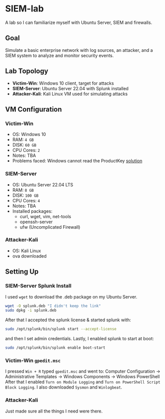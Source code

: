 # SIEM-lab
A lab so I can familiarize myself with Ubuntu Server, SIEM and firewalls.

## Goal

Simulate a basic enterprise network with log sources, an attacker, and a SIEM system to analyze and monitor security events.

## Lab Topology

- **Victim-Win**: Windows 10 client, target for attacks
- **SIEM-Server**: Ubuntu Server 22.04 with Splunk installed
- **Attacker-Kali**: Kali Linux VM used for simulating attacks

## VM Configuration

### Victim-Win
- OS: Windows 10
- RAM: `4 GB`
- DISK: `60 GB`
- CPU Cores: `2`
- Notes: TBA
- Problems faced: Windows cannot read the ProductKey [solution](https://www.reddit.com/r/virtualbox/comments/1c1o605/error_installing_windows_windows_cannot_read_the/)

### SIEM-Server
- OS: Ubuntu Server 22.04 LTS
- RAM: `8 GB`
- DISK: `100 GB`
- CPU Cores: `4`
- Notes: TBA
- Installed packages:
  - curl, wget, vim, net-tools
  - openssh-server
  - ufw (Uncomplicated Firewall)

### Attacker-Kali
- OS: Kali Linux
- ova downloaded

## Setting Up

### SIEM-Server Splunk Install

I used `wget` to download the .deb package on my Ubuntu Server.
```bash
wget -O splunk.deb "I didn't keep the link"
sudo dpkg -i splunk.deb
```
After that I accepted the splunk license & started splunk with:
```bash
sudo /opt/splunk/bin/splunk start --accept-license
```
and then I set admin credentials.
Lastly, I enabled splunk to start at boot:
```bash
sudo /opt/splunk/bin/splunk enable boot-start
```

### Victim-Win `gpedit.msc`

I pressed `Win + R` typed `gpedit.msc` and went to:
Computer Configuration → Administrative Templates → Windows Components → Windows PowerShell
After that I enabled `Turn on Module Logging` and `Turn on PowerShell Script Block Logging`.
I also downloaded `Sysmon` and `Winlogbeat`.

### Attacker-Kali

Just made sure all the things I need were there.

